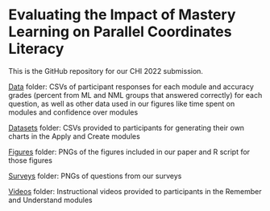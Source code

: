 # Evaluating the Impact of Mastery Learning on Parallel Coordinates Literacy

This is the GitHub repository for our CHI 2022 submission.

<a href="https://github.com/vis-graphics/pcp-literacy/tree/main/data">Data</a> folder: CSVs of participant responses for each module and accuracy grades (percent from ML and NML groups that answered correctly) for each question, as well as other data used in our figures like time spent on modules and confidence over modules

<a href="https://github.com/vis-graphics/pcp-literacy/tree/main/data">Datasets</a> folder: CSVs provided to participants for generating their own charts in the Apply and Create modules

<a href="https://github.com/vis-graphics/pcp-literacy/tree/main/data">Figures</a> folder: PNGs of the figures included in our paper and R script for those figures

<a href="https://github.com/vis-graphics/pcp-literacy/tree/main/data">Surveys</a> folder: PNGs of questions from our surveys

<a href="https://github.com/vis-graphics/pcp-literacy/tree/main/data">Videos</a> folder: Instructional videos provided to participants in the Remember and Understand modules

